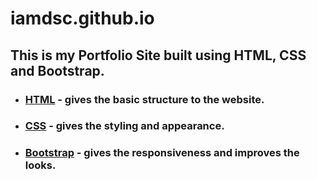 # iamdsc.github.io
## This is my **Portfolio Site** built using **HTML**, **CSS** and **Bootstrap**.
- ### [HTML](https://developer.mozilla.org/en-US/docs/Learn/HTML) - gives the basic structure to the website. 
- ### [CSS](https://developer.mozilla.org/en-US/docs/Learn/CSS) - gives the styling and appearance.
- ### [Bootstrap](https://getbootstrap.com) - gives the responsiveness and improves the looks.

